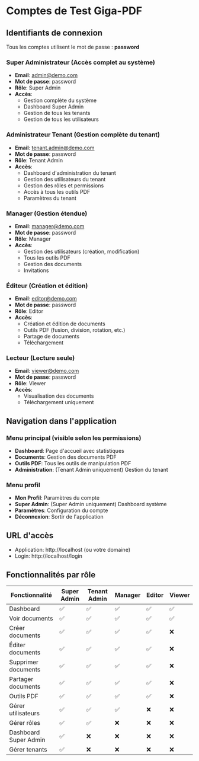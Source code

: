 # Comptes de Test Giga-PDF

## Identifiants de connexion

Tous les comptes utilisent le mot de passe : **password**

### Super Administrateur (Accès complet au système)
- **Email**: admin@demo.com
- **Mot de passe**: password
- **Rôle**: Super Admin
- **Accès**: 
  - Gestion complète du système
  - Dashboard Super Admin
  - Gestion de tous les tenants
  - Gestion de tous les utilisateurs

### Administrateur Tenant (Gestion complète du tenant)
- **Email**: tenant.admin@demo.com
- **Mot de passe**: password
- **Rôle**: Tenant Admin
- **Accès**:
  - Dashboard d'administration du tenant
  - Gestion des utilisateurs du tenant
  - Gestion des rôles et permissions
  - Accès à tous les outils PDF
  - Paramètres du tenant

### Manager (Gestion étendue)
- **Email**: manager@demo.com
- **Mot de passe**: password
- **Rôle**: Manager
- **Accès**:
  - Gestion des utilisateurs (création, modification)
  - Tous les outils PDF
  - Gestion des documents
  - Invitations

### Éditeur (Création et édition)
- **Email**: editor@demo.com
- **Mot de passe**: password
- **Rôle**: Editor
- **Accès**:
  - Création et édition de documents
  - Outils PDF (fusion, division, rotation, etc.)
  - Partage de documents
  - Téléchargement

### Lecteur (Lecture seule)
- **Email**: viewer@demo.com
- **Mot de passe**: password
- **Rôle**: Viewer
- **Accès**:
  - Visualisation des documents
  - Téléchargement uniquement

## Navigation dans l'application

### Menu principal (visible selon les permissions)
- **Dashboard**: Page d'accueil avec statistiques
- **Documents**: Gestion des documents PDF
- **Outils PDF**: Tous les outils de manipulation PDF
- **Administration**: (Tenant Admin uniquement) Gestion du tenant

### Menu profil
- **Mon Profil**: Paramètres du compte
- **Super Admin**: (Super Admin uniquement) Dashboard système
- **Paramètres**: Configuration du compte
- **Déconnexion**: Sortir de l'application

## URL d'accès
- Application: http://localhost (ou votre domaine)
- Login: http://localhost/login

## Fonctionnalités par rôle

| Fonctionnalité | Super Admin | Tenant Admin | Manager | Editor | Viewer |
|----------------|-------------|--------------|---------|--------|--------|
| Dashboard | ✅ | ✅ | ✅ | ✅ | ✅ |
| Voir documents | ✅ | ✅ | ✅ | ✅ | ✅ |
| Créer documents | ✅ | ✅ | ✅ | ✅ | ❌ |
| Éditer documents | ✅ | ✅ | ✅ | ✅ | ❌ |
| Supprimer documents | ✅ | ✅ | ✅ | ✅ | ❌ |
| Partager documents | ✅ | ✅ | ✅ | ✅ | ❌ |
| Outils PDF | ✅ | ✅ | ✅ | ✅ | ❌ |
| Gérer utilisateurs | ✅ | ✅ | ✅ | ❌ | ❌ |
| Gérer rôles | ✅ | ✅ | ❌ | ❌ | ❌ |
| Dashboard Super Admin | ✅ | ❌ | ❌ | ❌ | ❌ |
| Gérer tenants | ✅ | ❌ | ❌ | ❌ | ❌ |